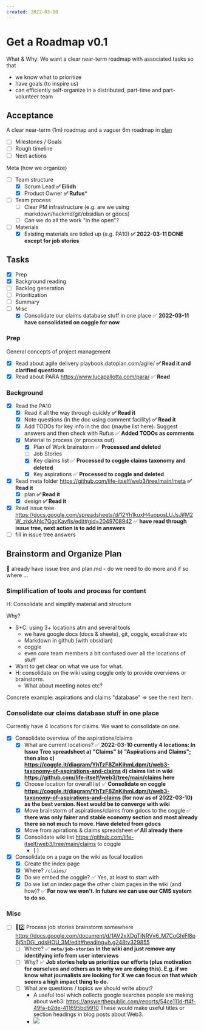 ```yaml
---
created: 2022-03-10
---
```


# Get a Roadmap v0.1

What & Why: We want a clear near-term roadmap with associated tasks so that

* we know what to prioritize
* have goals (to inspire us)
* can efficiently self-organize in a distributed, part-time and part-volunteer team

## Acceptance

A clear near-term (1m) roadmap and a vaguer 6m roadmap in [plan](../plan.md)

* [ ] Milestones / Goals
* [ ] Rough timeline
* [ ] Next actions

Meta (how we organize)

* [ ] Team structure
  * [x] Scrum Lead **✅ Eilidh**
  * [x] Product Owner **✅ Rufus***
* [ ] Team process
  * [ ] Clear PM infrastructure (e.g. are we using markdown/hackmd/git/obsidian or gdocs)
  * [ ] Can we do all the work "in the open"?
* [ ] Materials
  * [x] Existing materials are tidied up (e.g. PA10) **✅ 2022-03-11 DONE except for job stories**

## Tasks

* [x] Prep
* [x] Background reading
* [ ] Backlog generation
* [ ] Prioritization
* [ ] Summary
* [ ] Misc
  * [x] Consolidate our claims database stuff in one place ✅ **2022-03-11 have consolidated on coggle for now**

### Prep

General concepts of project management

* [x] Read about agile delivery playbook.datopian.com/agile/ **✅ Read it and clarified questions**
* [x] Read about PARA https://www.lucapallotta.com/para/ ✅ **Read**

### Background

* [x] Read the PA10
  * [x] Read it all the way through quickly **✅ Read it**
  * [x] Note questions (in the doc using comment facility) **✅ Read it**
  * [x] Add TODOs for key info in the doc (maybe list here). Suggest answers and then check with Rufus ✅ **Added TODOs as comments**
  * [x] Material to process (or process out)
    * [x] Plan of Work brainstorm ✅ **Processed and deleted**
    * [ ] Job Stories 
    * [x] Key claims list ✅ **Processed to coggle claims taxonomy and deleted**
    * [x] Key aspirations ✅ **Processed to coggle and deleted**
* [x] Read meta folder https://github.com/life-itself/web3/tree/main/meta **✅ Read it**
  * [x] plan **✅ Read it**
  * [x] design **✅ Read it**
* [x] Read issue tree https://docs.google.com/spreadsheets/d/12Yh1kuxH4uoposLUJsJifM2W_zixkAhlc7QgcKavfls/edit#gid=2049708942 ✅ **have read through issue tree, next action is to add in answers**
* [ ]  fill in issue tree answers

## Brainstorm and Organize Plan

🚩 already have issue tree and plan.md - do we need to do more and if so where ...

### Simplification of tools and process for content

H: Consolidate and simplify material and structure

Why?

* S+C: using 3+ locations atm and several tools
  * we have google docs (docs & sheets), git, coggle, excalidraw etc
  * Markdown in github (with obsidian)
  * coggle
  * even core team members a bit confused over all the locations of stuff
* Want to get clear on what we use for what.
* H: consolidate on the wiki using coggle only to provide overviews or brainstorm.
  * What about meeting notes etc?

Concrete example: aspirations and claims "database" => see the next item.

### Consolidate our claims database stuff in one place

Currently have 4 locations for claims. We want to consolidate on one.

* [x] Consolidate overview of the aspirations/claims
  * [x] What are current locations? ✅ **2022-03-10 currently 4 locations: In Issue Tree spreadsheet a) "Claims" b) "Aspirations and Claims"; then also c) https://coggle.it/diagram/YhTzF8ZnKihmLdpm/t/web3-taxonomy-of-aspirations-and-claims d) claims list in wiki https://github.com/life-itself/web3/tree/main/claims here**
  * [x] Choose location for overall list ✅ **Consolidate on coggle https://coggle.it/diagram/YhTzF8ZnKihmLdpm/t/web3-taxonomy-of-aspirations-and-claims (for now as of 2022-03-10) as the best version. Next would be to converge with wiki**
  * [x] Move brainstorm of aspirations/claims from gdocs to the coggle ✅ **there was only fairer and stable economy section and most already there so not much to move. Have deleted from gdocs**
  * [x] Move from apirations & claims spreadsheet **✅ All already there**
  * [x] Consolidate wiki list https://github.com/life-itself/web3/tree/main/claims to coggle
    * [ ] 
* [x] Consolidate on a page on the wiki as focal location
  * [x] Create the index page
  * [x] Where? `/claims/`
  * [x] Do we embed the coggle? ✅ Yes, at least to start with
  * [x] Do we list on index page the other claim pages in the wiki (and how)? ✅ **For now we won't. In future we can use our CMS system to do so.**

### Misc

* [ ] 🔽2️⃣ Process job stories brainstorm somewhere https://docs.google.com/document/d/1AV2xXDgTiNRVv6_M7CoGhiFl8pBj5hDGi_qdsHOU_3M/edit#heading=h.g248tv329855
  * [ ] Where? ✅ **`meta/job-stories` in the wiki and just remove any identifying info from user interviews**
  * [ ] Why? ✅ **Job stories help us prioritize our efforts (plus motivation for ourselves and others as to why we are doing this). E.g. if we know what journalists are looking for X we can focus on that which seems a high impact thing to do.**
  * [ ] What are questions / topics we should write about?
    * A useful tool which collects google searches people are making about web3: https://answerthepublic.com/reports/54ce111d-ff4f-49fa-b2de-411695bd9910 These would make useful titles or section headings in blog posts about Web3.
    * ![](https://i.imgur.com/tCS26FA.png)
